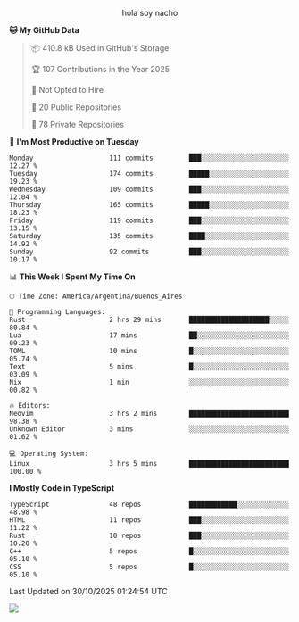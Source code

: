 <p align="center">hola soy nacho</p>

<!--START_SECTION:waka-->
**🐱 My GitHub Data** 

> 📦 410.8 kB Used in GitHub's Storage 
 > 
> 🏆 107 Contributions in the Year 2025
 > 
> 🚫 Not Opted to Hire
 > 
> 📜 20 Public Repositories 
 > 
> 🔑 78 Private Repositories 
 > 
📅 **I'm Most Productive on Tuesday** 

```text
Monday                   111 commits         ███░░░░░░░░░░░░░░░░░░░░░░   12.27 % 
Tuesday                  174 commits         █████░░░░░░░░░░░░░░░░░░░░   19.23 % 
Wednesday                109 commits         ███░░░░░░░░░░░░░░░░░░░░░░   12.04 % 
Thursday                 165 commits         █████░░░░░░░░░░░░░░░░░░░░   18.23 % 
Friday                   119 commits         ███░░░░░░░░░░░░░░░░░░░░░░   13.15 % 
Saturday                 135 commits         ████░░░░░░░░░░░░░░░░░░░░░   14.92 % 
Sunday                   92 commits          ███░░░░░░░░░░░░░░░░░░░░░░   10.17 % 
```


📊 **This Week I Spent My Time On** 

```text
🕑︎ Time Zone: America/Argentina/Buenos_Aires

💬 Programming Languages: 
Rust                     2 hrs 29 mins       ████████████████████░░░░░   80.84 % 
Lua                      17 mins             ██░░░░░░░░░░░░░░░░░░░░░░░   09.23 % 
TOML                     10 mins             █░░░░░░░░░░░░░░░░░░░░░░░░   05.74 % 
Text                     5 mins              █░░░░░░░░░░░░░░░░░░░░░░░░   03.09 % 
Nix                      1 min               ░░░░░░░░░░░░░░░░░░░░░░░░░   00.82 % 

🔥 Editors: 
Neovim                   3 hrs 2 mins        █████████████████████████   98.38 % 
Unknown Editor           3 mins              ░░░░░░░░░░░░░░░░░░░░░░░░░   01.62 % 

💻 Operating System: 
Linux                    3 hrs 5 mins        █████████████████████████   100.00 % 
```

**I Mostly Code in TypeScript** 

```text
TypeScript               48 repos            ████████████░░░░░░░░░░░░░   48.98 % 
HTML                     11 repos            ███░░░░░░░░░░░░░░░░░░░░░░   11.22 % 
Rust                     10 repos            ███░░░░░░░░░░░░░░░░░░░░░░   10.20 % 
C++                      5 repos             █░░░░░░░░░░░░░░░░░░░░░░░░   05.10 % 
CSS                      5 repos             █░░░░░░░░░░░░░░░░░░░░░░░░   05.10 % 
```




 Last Updated on 30/10/2025 01:24:54 UTC
<!--END_SECTION:waka-->

![](http://moe-counter.es3n1n.eu/get/@nachoofg?name=nachoofg&theme=asoul&padding=7&offset=0&align=center&scale=1&pixelated=1&darkmode=auto)

